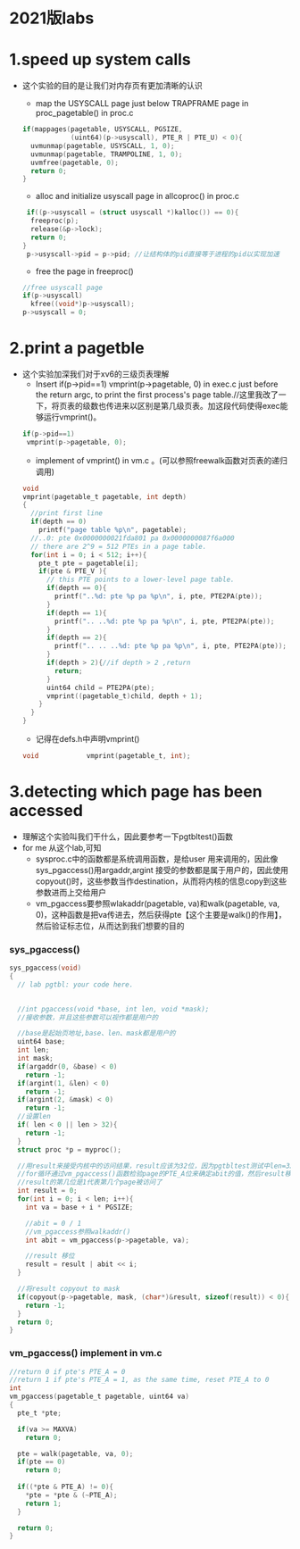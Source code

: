 # 2021版labs
# 1.speed up system calls
+ 这个实验的目的是让我们对内存页有更加清晰的认识
  
  - map the USYSCALL page just below TRAPFRAME page in proc_pagetable() in proc.c
  ```c
  if(mappages(pagetable, USYSCALL, PGSIZE,
              (uint64)(p->usyscall), PTE_R | PTE_U) < 0){
    uvmunmap(pagetable, USYSCALL, 1, 0);
    uvmunmap(pagetable, TRAMPOLINE, 1, 0);
    uvmfree(pagetable, 0);
    return 0;
  }
  ```
  - alloc and initialize usyscall page in allcoproc() in proc.c 
  ```c
   if((p->usyscall = (struct usyscall *)kalloc()) == 0){
    freeproc(p);
    release(&p->lock);
    return 0;
  }
   p->usyscall->pid = p->pid; //让结构体的pid直接等于进程的pid以实现加速
  ```
  - free the page in freeproc()
  ```c
  //free usyscall page
  if(p->usyscall)
    kfree((void*)p->usyscall);
  p->usyscall = 0;
  ```

# 2.print a pagetble
+ 这个实验加深我们对于xv6的三级页表理解
  - Insert if(p->pid==1) vmprint(p->pagetable, 0) in exec.c just before the return argc, to print the first process's page table.//这里我改了一下，将页表的级数也传进来以区别是第几级页表。加这段代码使得exec能够运行vmprint()。
  ```c
  if(p->pid==1)
   vmprint(p->pagetable, 0);
  ```
  - implement of vmprint() in vm.c 。(可以参照freewalk函数对页表的递归调用)
  ```c
  void
  vmprint(pagetable_t pagetable, int depth)
  {
    //print first line
    if(depth == 0)
      printf("page table %p\n", pagetable);
    //..0: pte 0x0000000021fda801 pa 0x0000000087f6a000
    // there are 2^9 = 512 PTEs in a page table.
    for(int i = 0; i < 512; i++){
      pte_t pte = pagetable[i];
      if(pte & PTE_V ){
        // this PTE points to a lower-level page table.
        if(depth == 0){
          printf("..%d: pte %p pa %p\n", i, pte, PTE2PA(pte));
        }
        if(depth == 1){
          printf(".. ..%d: pte %p pa %p\n", i, pte, PTE2PA(pte));
        }
        if(depth == 2){
          printf(".. .. ..%d: pte %p pa %p\n", i, pte, PTE2PA(pte));
        }
        if(depth > 2){//if depth > 2 ,return
          return;
        }
        uint64 child = PTE2PA(pte);
        vmprint((pagetable_t)child, depth + 1);
      }
    }
  }
  ```
  - 记得在defs.h中声明vmprint()
  ```c
  void            vmprint(pagetable_t, int);
  ```

# 3.detecting which page has been accessed
+ 理解这个实验叫我们干什么，因此要参考一下pgtbltest()函数
+ for me 从这个lab,可知
  - sysproc.c中的函数都是系统调用函数，是给user 用来调用的，因此像sys_pgaccess()用argaddr,argint 接受的参数都是属于用户的，因此使用copyout()时，这些参数当作destination，从而将内核的信息copy到这些参数进而上交给用户
  - vm_pgaccess要参照wlakaddr(pagetable, va)和walk(pagetable, va, 0)，这种函数是把va传进去，然后获得pte【这个主要是walk()的作用】，然后验证标志位，从而达到我们想要的目的

### sys_pgaccess()
```c
sys_pgaccess(void)
{
  // lab pgtbl: your code here.

  
  //int pgaccess(void *base, int len, void *mask);
  //接收参数，并且这些参数可以视作都是用户的

  //base是起始页地址,base、len、mask都是用户的
  uint64 base;
  int len;
  int mask;
  if(argaddr(0, &base) < 0)
    return -1;
  if(argint(1, &len) < 0)
    return -1;
  if(argint(2, &mask) < 0)
    return -1;
  //设置len
  if( len < 0 || len > 32){
    return -1;
  }
  struct proc *p = myproc();

  //用result来接受内核中的访问结果，result应该为32位，因为pgtbltest测试中len=32
  //for循环通过vm_pgaccess()函数检验page的PTE_A位来确定abit的值，然后result移位
  //result的第几位是1代表第几个page被访问了
  int result = 0;
  for(int i = 0; i < len; i++){
    int va = base + i * PGSIZE;

    //abit = 0 / 1
    //vm_pgaccess参照walkaddr()
    int abit = vm_pgaccess(p->pagetable, va);

    //result 移位
    result = result | abit << i;
  }

  //将result copyout to mask
  if(copyout(p->pagetable, mask, (char*)&result, sizeof(result)) < 0){
    return -1;
  }
  return 0;
}
```  

### vm_pgaccess() implement in vm.c
```c
//return 0 if pte's PTE_A = 0
//return 1 if pte's PTE_A = 1, as the same time, reset PTE_A to 0
int
vm_pgaccess(pagetable_t pagetable, uint64 va)
{
  pte_t *pte;

  if(va >= MAXVA)
    return 0;

  pte = walk(pagetable, va, 0);
  if(pte == 0)
    return 0;
  
  if((*pte & PTE_A) != 0){
    *pte = *pte & (~PTE_A);
    return 1; 
  }

  return 0;
}
```